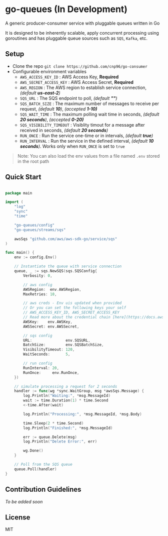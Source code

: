 # go-queues (In Development)

A generic producer-consumer service with pluggable queues written in Go

It is designed to be inherently scalable, apply concurrent processing using goroutines and has pluggable queue sources such as `SQS`, `Kafka`, etc.

## Setup

- Clone the repo `git clone https://github.com/cnp96/go-consumer`
- Configurable environment variables
  - `AWS_ACCESS_KEY_ID` : AWS Access Key, **Required**
  - `AWS_SECRET_ACCESS_KEY` : AWS Access Secret, **Required**
  - `AWS_REGION` : The AWS region to establish service connection, _(default **us-east-2**)_
  - `SQS_URL` : The SQS endpoint to poll, _(default **""**)_
  - `SQS_BATCH_SIZE` : The maximum number of messages to receive per request, _(default **10**)_, _(accepted **1-10)**_
  - `SQS_WAIT_TIME` : The maximum polling wait time in seconds, _(default **20 seconds**)_, _(accepted **0-20)**_
  - `SQS_VISIBILITY_TIMEOUT` : Visiblity timout for a message after received in seconds, _(default **20 seconds**)_
  - `RUN_ONCE` : Run the service one-time or in intervals, _(default **true**)_
  - `RUN_INTERVAL` : Run the service in the defined interval, _(default **10 seconds**)_. Works only when `RUN_ONCE` is set to `true`

> Note: You can also load the env values from a file named `.env` stored in the root path

## Quick Start

```go

package main

import (
	"log"
	"sync"
	"time"

	"go-queues/config"
	"go-queues/streams/sqs"

	awsSqs "github.com/aws/aws-sdk-go/service/sqs"
)

func main() {
	env := config.Env()

	// Instantiate the queue with service connection
	queue, _ := sqs.NewSQS(sqs.SQSConfig{
		Verbosity: 0,

		// aws config
		AWSRegion:  env.AWSRegion,
		MaxRetries: 10,

		// aws creds - Env uis updated when provided
		// Or you can set the following keys your self
		// AWS_ACCESS_KEY_ID, AWS_SECRET_ACCESS_KEY
		// Read more about the credential chain [here](https://docs.aws.amazon.com/sdk-for-go/api/aws/credentials/).
		AWSKey:    env.AWSKey,
		AWSSecret: env.AWSSecret,

		// sqs config
		URL:               env.SQSURL,
		BatchSize:         env.SQSBatchSize,
		VisibilityTimeout: 120,
		WaitSeconds:       5,

		// run config
		RunInterval: 20,
		RunOnce:     env.RunOnce,
	})

	// simulate processing a request for 2 seconds
	handler := func(wg *sync.WaitGroup, msg *awsSqs.Message) {
		log.Println("Waiting:", *msg.MessageId)
		wait := time.Duration(1) * time.Second
		<-time.After(wait)

		log.Println("Processing:", *msg.MessageId, *msg.Body)

		time.Sleep(2 * time.Second)
		log.Println("Finished:", *msg.MessageId)

		err := queue.Delete(msg)
		log.Println("Delete Error:", err)

		wg.Done()
	}

	// Poll from the SQS queue
	queue.Poll(handler)
}


```

## Contribution Guidelines

_To be added soon_

## License

MIT
